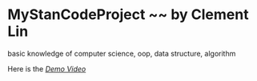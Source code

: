 # MyStanCodeProject ~~ by Clement Lin
basic knowledge of computer science, oop, data structure, algorithm

Here is the  *[Demo Video](https://www.youtube.com/playlist?app=desktop&list=PL6FWNwNPGCE56gP3lxhYPLoUbqE_unUiP)*
